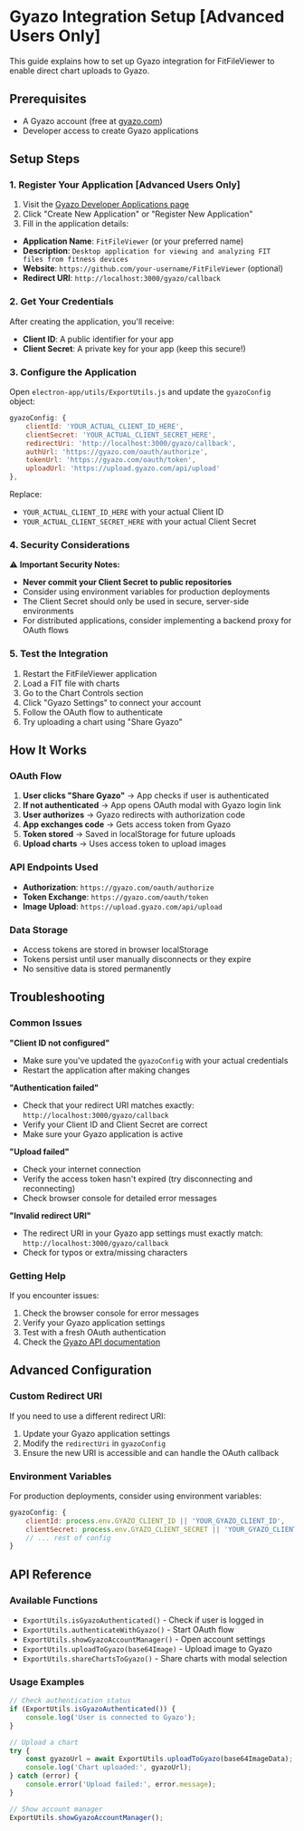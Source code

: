 # Gyazo Integration Setup [Advanced Users Only]

This guide explains how to set up Gyazo integration for FitFileViewer to
enable direct chart uploads to Gyazo.

## Prerequisites

- A Gyazo account (free at [gyazo.com](https://gyazo.com))
- Developer access to create Gyazo applications

## Setup Steps

### 1\. Register Your Application [Advanced Users Only]

1. Visit the [Gyazo Developer Applications page](https://gyazo.com/oauth/applications)
2. Click "Create New Application" or "Register New Application"
3. Fill in the application details:

- **Application Name**: `FitFileViewer` (or your preferred name)
- **Description**: `Desktop application for viewing and analyzing FIT files
  from fitness devices`
- **Website**: `https://github.com/your-username/FitFileViewer` (optional)
- **Redirect URI**: `http://localhost:3000/gyazo/callback`

### 2\. Get Your Credentials

After creating the application, you'll receive:

- **Client ID**: A public identifier for your app
- **Client Secret**: A private key for your app (keep this secure!)

### 3\. Configure the Application

Open `electron-app/utils/ExportUtils.js` and update the `gyazoConfig` object:

```javascript
gyazoConfig: {
    clientId: 'YOUR_ACTUAL_CLIENT_ID_HERE',
    clientSecret: 'YOUR_ACTUAL_CLIENT_SECRET_HERE',
    redirectUri: 'http://localhost:3000/gyazo/callback',
    authUrl: 'https://gyazo.com/oauth/authorize',
    tokenUrl: 'https://gyazo.com/oauth/token',
    uploadUrl: 'https://upload.gyazo.com/api/upload'
},
```

Replace:

- `YOUR_ACTUAL_CLIENT_ID_HERE` with your actual Client ID
- `YOUR_ACTUAL_CLIENT_SECRET_HERE` with your actual Client Secret

### 4\. Security Considerations

⚠️ **Important Security Notes:**

- **Never commit your Client Secret to public repositories**
- Consider using environment variables for production deployments
- The Client Secret should only be used in secure, server-side environments
- For distributed applications, consider implementing a backend proxy for OAuth flows

### 5\. Test the Integration

1. Restart the FitFileViewer application
2. Load a FIT file with charts
3. Go to the Chart Controls section
4. Click "Gyazo Settings" to connect your account
5. Follow the OAuth flow to authenticate
6. Try uploading a chart using "Share Gyazo"

## How It Works

### OAuth Flow

1. **User clicks "Share Gyazo"** → App checks if user is authenticated
2. **If not authenticated** → App opens OAuth modal with Gyazo login link
3. **User authorizes** → Gyazo redirects with authorization code
4. **App exchanges code** → Gets access token from Gyazo
5. **Token stored** → Saved in localStorage for future uploads
6. **Upload charts** → Uses access token to upload images

### API Endpoints Used

- **Authorization**: `https://gyazo.com/oauth/authorize`
- **Token Exchange**: `https://gyazo.com/oauth/token`
- **Image Upload**: `https://upload.gyazo.com/api/upload`

### Data Storage

- Access tokens are stored in browser localStorage
- Tokens persist until user manually disconnects or they expire
- No sensitive data is stored permanently

## Troubleshooting

### Common Issues

**"Client ID not configured"**

- Make sure you've updated the `gyazoConfig` with your actual credentials
- Restart the application after making changes

**"Authentication failed"**

- Check that your redirect URI matches exactly: `http://localhost:3000/gyazo/callback`
- Verify your Client ID and Client Secret are correct
- Make sure your Gyazo application is active

**"Upload failed"**

- Check your internet connection
- Verify the access token hasn't expired (try disconnecting and reconnecting)
- Check browser console for detailed error messages

**"Invalid redirect URI"**

- The redirect URI in your Gyazo app settings must exactly match: `http://localhost:3000/gyazo/callback`
- Check for typos or extra/missing characters

### Getting Help

If you encounter issues:

1. Check the browser console for error messages
2. Verify your Gyazo application settings
3. Test with a fresh OAuth authentication
4. Check the [Gyazo API documentation](https://gyazo.com/api/docs)

## Advanced Configuration

### Custom Redirect URI

If you need to use a different redirect URI:

1. Update your Gyazo application settings
2. Modify the `redirectUri` in `gyazoConfig`
3. Ensure the new URI is accessible and can handle the OAuth callback

### Environment Variables

For production deployments, consider using environment variables:

```javascript
gyazoConfig: {
    clientId: process.env.GYAZO_CLIENT_ID || 'YOUR_GYAZO_CLIENT_ID',
    clientSecret: process.env.GYAZO_CLIENT_SECRET || 'YOUR_GYAZO_CLIENT_SECRET',
    // ... rest of config
}
```

## API Reference

### Available Functions

- `ExportUtils.isGyazoAuthenticated()` - Check if user is logged in
- `ExportUtils.authenticateWithGyazo()` - Start OAuth flow
- `ExportUtils.showGyazoAccountManager()` - Open account settings
- `ExportUtils.uploadToGyazo(base64Image)` - Upload image to Gyazo
- `ExportUtils.shareChartsToGyazo()` - Share charts with modal selection

### Usage Examples

```javascript
// Check authentication status
if (ExportUtils.isGyazoAuthenticated()) {
    console.log('User is connected to Gyazo');
}

// Upload a chart
try {
    const gyazoUrl = await ExportUtils.uploadToGyazo(base64ImageData);
    console.log('Chart uploaded:', gyazoUrl);
} catch (error) {
    console.error('Upload failed:', error.message);
}

// Show account manager
ExportUtils.showGyazoAccountManager();
```
